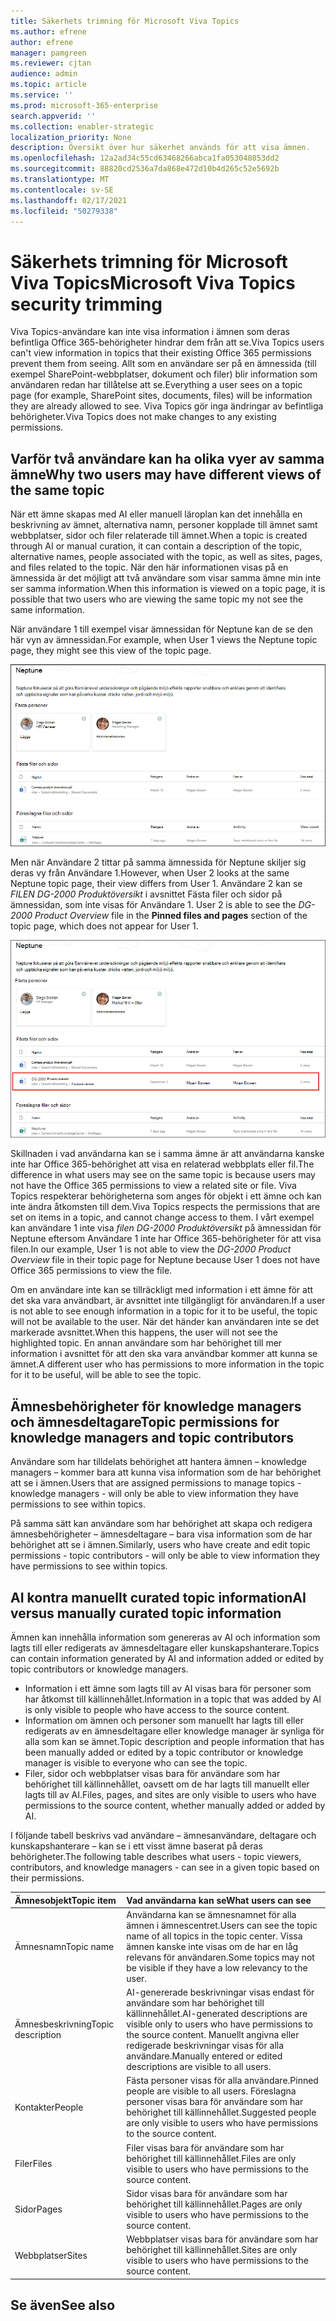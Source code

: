 ```yaml
---
title: Säkerhets trimning för Microsoft Viva Topics
ms.author: efrene
author: efrene
manager: pamgreen
ms.reviewer: cjtan
audience: admin
ms.topic: article
ms.service: ''
ms.prod: microsoft-365-enterprise
search.appverid: ''
ms.collection: enabler-strategic
localization_priority: None
description: Översikt över hur säkerhet används för att visa ämnen.
ms.openlocfilehash: 12a2ad34c55cd63468266abca1fa053048053dd2
ms.sourcegitcommit: 88820cd2536a7da868e472d10b4d265c52e5692b
ms.translationtype: MT
ms.contentlocale: sv-SE
ms.lasthandoff: 02/17/2021
ms.locfileid: "50279338"
---
```

# <a name="microsoft-viva-topics-security-trimming"></a><span data-ttu-id="6f1b0-103">Säkerhets trimning för Microsoft Viva Topics</span><span class="sxs-lookup"><span data-stu-id="6f1b0-103">Microsoft Viva Topics security trimming</span></span> 

<span data-ttu-id="6f1b0-104">Viva Topics-användare kan inte visa information i ämnen som deras befintliga Office 365-behörigheter hindrar dem från att se.</span><span class="sxs-lookup"><span data-stu-id="6f1b0-104">Viva Topics users can't view information in topics that their existing Office 365 permissions prevent them from seeing.</span></span> <span data-ttu-id="6f1b0-105">Allt som en användare ser på en ämnessida (till exempel SharePoint-webbplatser, dokument och filer) blir information som användaren redan har tillåtelse att se.</span><span class="sxs-lookup"><span data-stu-id="6f1b0-105">Everything a user sees on a topic page (for example, SharePoint sites, documents, files) will be information they are already allowed to see.</span></span> <span data-ttu-id="6f1b0-106">Viva Topics gör inga ändringar av befintliga behörigheter.</span><span class="sxs-lookup"><span data-stu-id="6f1b0-106">Viva Topics does not make changes to any existing permissions.</span></span>

## <a name="why-two-users-may-have-different-views-of-the-same-topic"></a><span data-ttu-id="6f1b0-107">Varför två användare kan ha olika vyer av samma ämne</span><span class="sxs-lookup"><span data-stu-id="6f1b0-107">Why two users may have different views of the same topic</span></span>

<span data-ttu-id="6f1b0-108">När ett ämne skapas med AI eller manuell läroplan kan det innehålla en beskrivning av ämnet, alternativa namn, personer kopplade till ämnet samt webbplatser, sidor och filer relaterade till ämnet.</span><span class="sxs-lookup"><span data-stu-id="6f1b0-108">When a topic is created through AI or manual curation, it can contain a description of the topic, alternative names, people associated with the topic, as well as sites, pages, and files related to the topic.</span></span> <span data-ttu-id="6f1b0-109">När den här informationen visas på en ämnessida är det möjligt att två användare som visar samma ämne min inte ser samma information.</span><span class="sxs-lookup"><span data-stu-id="6f1b0-109">When this information is viewed on a topic page, it is possible that two users who are viewing the same topic my not see the same information.</span></span>
  
<span data-ttu-id="6f1b0-110">När användare 1 till exempel visar ämnessidan för Neptune kan de se den här vyn av ämnessidan.</span><span class="sxs-lookup"><span data-stu-id="6f1b0-110">For example, when User 1 views the Neptune topic page, they might see this view of the topic page.</span></span>

![Neptune-ämne för användare 1](../media/knowledge-management/user2-topic-view.png) </br> 

<span data-ttu-id="6f1b0-112">Men när Användare 2 tittar på samma ämnessida för Neptune skiljer sig deras vy från Användare 1.</span><span class="sxs-lookup"><span data-stu-id="6f1b0-112">However, when User 2 looks at the same Neptune topic page, their view differs from User 1.</span></span>  <span data-ttu-id="6f1b0-113">Användare 2 kan se *FILEN DG-2000 Produktöversikt* i avsnittet Fästa filer och sidor på ämnessidan, som inte visas för Användare 1. </span><span class="sxs-lookup"><span data-stu-id="6f1b0-113">User 2 is able to see the *DG-2000 Product Overview* file in the **Pinned files and pages** section of the topic page, which does not appear for User 1.</span></span> 

![Neptune-ämne för användare 2](../media/knowledge-management/user1-topic-view.png) </br> 

<span data-ttu-id="6f1b0-115">Skillnaden i vad användarna kan se i samma ämne är att användarna kanske inte har Office 365-behörighet att visa en relaterad webbplats eller fil.</span><span class="sxs-lookup"><span data-stu-id="6f1b0-115">The difference in what users may see on the same topic is because users may not have the Office 365 permissions to view a related site or file.</span></span>  <span data-ttu-id="6f1b0-116">Viva Topics respekterar behörigheterna som anges för objekt i ett ämne och kan inte ändra åtkomsten till dem.</span><span class="sxs-lookup"><span data-stu-id="6f1b0-116">Viva Topics respects the permissions that are set on items in a topic, and cannot change access to them.</span></span> <span data-ttu-id="6f1b0-117">I vårt exempel kan användare 1 inte visa *filen DG-2000 Produktöversikt* på ämnessidan för Neptune eftersom Användare 1 inte har Office 365-behörigheter för att visa filen.</span><span class="sxs-lookup"><span data-stu-id="6f1b0-117">In our example, User 1 is not able to view the *DG-2000 Product Overview* file in their topic page for Neptune because User 1 does not have Office 365 permissions to view the file.</span></span>

<span data-ttu-id="6f1b0-118">Om en användare inte kan se tillräckligt med information i ett ämne för att det ska vara användbart, är avsnittet inte tillgängligt för användaren.</span><span class="sxs-lookup"><span data-stu-id="6f1b0-118">If a user is not able to see enough information in a topic for it to be useful, the topic will not be available to the user.</span></span> <span data-ttu-id="6f1b0-119">När det händer kan användaren inte se det markerade avsnittet.</span><span class="sxs-lookup"><span data-stu-id="6f1b0-119">When this happens, the user will not see the highlighted topic.</span></span> <span data-ttu-id="6f1b0-120">En annan användare som har behörighet till mer information i avsnittet för att den ska vara användbar kommer att kunna se ämnet.</span><span class="sxs-lookup"><span data-stu-id="6f1b0-120">A different user who has permissions to more information in the topic for it to be useful, will be able to see the topic.</span></span>


## <a name="topic-permissions-for-knowledge-managers-and-topic-contributors"></a><span data-ttu-id="6f1b0-121">Ämnesbehörigheter för knowledge managers och ämnesdeltagare</span><span class="sxs-lookup"><span data-stu-id="6f1b0-121">Topic permissions for knowledge managers and topic contributors</span></span>

<span data-ttu-id="6f1b0-122">Användare som har tilldelats behörighet att hantera ämnen – knowledge managers – kommer bara att kunna visa information som de har behörighet att se i ämnen.</span><span class="sxs-lookup"><span data-stu-id="6f1b0-122">Users that are assigned permissions to manage topics - knowledge managers - will only be able to view information they have permissions to see within topics.</span></span>

<span data-ttu-id="6f1b0-123">På samma sätt kan användare som har behörighet att skapa och redigera ämnesbehörigheter – ämnesdeltagare – bara visa information som de har behörighet att se i ämnen.</span><span class="sxs-lookup"><span data-stu-id="6f1b0-123">Similarly, users who have create and edit topic permissions - topic contributors - will only be able to view information they have permissions to see within topics.</span></span> 


## <a name="ai-versus-manually-curated-topic-information"></a><span data-ttu-id="6f1b0-124">AI kontra manuellt curated topic information</span><span class="sxs-lookup"><span data-stu-id="6f1b0-124">AI versus manually curated topic information</span></span>

<span data-ttu-id="6f1b0-125">Ämnen kan innehålla information som genereras av AI och information som lagts till eller redigerats av ämnesdeltagare eller kunskapshanterare.</span><span class="sxs-lookup"><span data-stu-id="6f1b0-125">Topics can contain information generated by AI and information added or edited by topic contributors or knowledge managers.</span></span>

 - <span data-ttu-id="6f1b0-126">Information i ett ämne som lagts till av AI visas bara för personer som har åtkomst till källinnehållet.</span><span class="sxs-lookup"><span data-stu-id="6f1b0-126">Information in a topic that was added by AI is only visible to people who have access to the source content.</span></span>
 - <span data-ttu-id="6f1b0-127">Information om ämnen och personer som manuellt har lagts till eller redigerats av en ämnesdeltagare eller knowledge manager är synliga för alla som kan se ämnet.</span><span class="sxs-lookup"><span data-stu-id="6f1b0-127">Topic description and people information that has been manually added or edited by a topic contributor or knowledge manager is visible to everyone who can see the topic.</span></span>
 - <span data-ttu-id="6f1b0-128">Filer, sidor och webbplatser visas bara för användare som har behörighet till källinnehållet, oavsett om de har lagts till manuellt eller lagts till av AI.</span><span class="sxs-lookup"><span data-stu-id="6f1b0-128">Files, pages, and sites are only visible to users who have permissions to the source content, whether manually added or added by AI.</span></span>

<span data-ttu-id="6f1b0-129">I följande tabell beskrivs vad användare – ämnesanvändare, deltagare och kunskapshanterare – kan se i ett visst ämne baserat på deras behörigheter.</span><span class="sxs-lookup"><span data-stu-id="6f1b0-129">The following table describes what users - topic viewers, contributors, and knowledge managers - can see in a given topic based on their permissions.</span></span>

|<span data-ttu-id="6f1b0-130">Ämnesobjekt</span><span class="sxs-lookup"><span data-stu-id="6f1b0-130">Topic item</span></span>|<span data-ttu-id="6f1b0-131">Vad användarna kan se</span><span class="sxs-lookup"><span data-stu-id="6f1b0-131">What users can see</span></span>|
|:---------|:------------------|
|<span data-ttu-id="6f1b0-132">Ämnesnamn</span><span class="sxs-lookup"><span data-stu-id="6f1b0-132">Topic name</span></span>|<span data-ttu-id="6f1b0-133">Användarna kan se ämnesnamnet för alla ämnen i ämnescentret.</span><span class="sxs-lookup"><span data-stu-id="6f1b0-133">Users can see the topic name of all topics in the topic center.</span></span> <span data-ttu-id="6f1b0-134">Vissa ämnen kanske inte visas om de har en låg relevans för användaren.</span><span class="sxs-lookup"><span data-stu-id="6f1b0-134">Some topics may not be visible if they have a low relevancy to the user.</span></span>|
|<span data-ttu-id="6f1b0-135">Ämnesbeskrivning</span><span class="sxs-lookup"><span data-stu-id="6f1b0-135">Topic description</span></span>|<span data-ttu-id="6f1b0-136">AI-genererade beskrivningar visas endast för användare som har behörighet till källinnehållet.</span><span class="sxs-lookup"><span data-stu-id="6f1b0-136">AI-generated descriptions are visible only to users who have permissions to the source content.</span></span> <span data-ttu-id="6f1b0-137">Manuellt angivna eller redigerade beskrivningar visas för alla användare.</span><span class="sxs-lookup"><span data-stu-id="6f1b0-137">Manually entered or edited descriptions are visible to all users.</span></span>|
|<span data-ttu-id="6f1b0-138">Kontakter</span><span class="sxs-lookup"><span data-stu-id="6f1b0-138">People</span></span>|<span data-ttu-id="6f1b0-139">Fästa personer visas för alla användare.</span><span class="sxs-lookup"><span data-stu-id="6f1b0-139">Pinned people are visible to all users.</span></span> <span data-ttu-id="6f1b0-140">Föreslagna personer visas bara för användare som har behörighet till källinnehållet.</span><span class="sxs-lookup"><span data-stu-id="6f1b0-140">Suggested people are only visible to users who have permissions to the source content.</span></span>|
|<span data-ttu-id="6f1b0-141">Filer</span><span class="sxs-lookup"><span data-stu-id="6f1b0-141">Files</span></span>|<span data-ttu-id="6f1b0-142">Filer visas bara för användare som har behörighet till källinnehållet.</span><span class="sxs-lookup"><span data-stu-id="6f1b0-142">Files are only visible to users who have permissions to the source content.</span></span>|
|<span data-ttu-id="6f1b0-143">Sidor</span><span class="sxs-lookup"><span data-stu-id="6f1b0-143">Pages</span></span>|<span data-ttu-id="6f1b0-144">Sidor visas bara för användare som har behörighet till källinnehållet.</span><span class="sxs-lookup"><span data-stu-id="6f1b0-144">Pages are only visible to users who have permissions to the source content.</span></span>|
|<span data-ttu-id="6f1b0-145">Webbplatser</span><span class="sxs-lookup"><span data-stu-id="6f1b0-145">Sites</span></span>|<span data-ttu-id="6f1b0-146">Webbplatser visas bara för användare som har behörighet till källinnehållet.</span><span class="sxs-lookup"><span data-stu-id="6f1b0-146">Sites are only visible to users who have permissions to the source content.</span></span>|




## <a name="see-also"></a><span data-ttu-id="6f1b0-147">Se även</span><span class="sxs-lookup"><span data-stu-id="6f1b0-147">See also</span></span>

